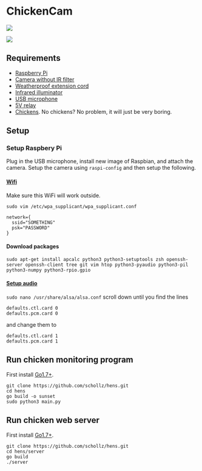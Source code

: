 # ChickenCam

![](https://img.shields.io/badge/build-passing-brightgreen.svg)



![](https://raw.githubusercontent.com/schollz/hens/master/server/static/img/chicken.png)

## Requirements

- [Raspberry Pi](https://www.amazon.com/Raspberry-Pi-RASP-PI-3-Model-Motherboard/dp/B01CD5VC92/ref=sr_1_4?s=pc&ie=UTF8&qid=1473017394&sr=1-4&keywords=raspberry+pi)
- [Camera without IR filter](https://www.amazon.com/gp/product/B00KX3HS4K/ref=oh_aui_detailpage_o01_s00?ie=UTF8&psc=1)
- [Weatherproof extension cord](https://www.amazon.com/gp/product/B00OS7ELK6/ref=oh_aui_detailpage_o05_s00?ie=UTF8&psc=1)
- [Infrared illuminator](https://www.amazon.com/CMVision-WideAngle-60-80-Degree-Illuminator/dp/B00YSP8YSS/ref=sr_1_4?ie=UTF8&qid=1473099576&sr=8-4&keywords=ir+illumination)
- [USB microphone](https://www.amazon.com/gp/product/B014MASID4/ref=oh_aui_detailpage_o06_s00?ie=UTF8&psc=1)
- [5V relay](https://www.amazon.com/gp/product/B00E0NTPP4/ref=oh_aui_search_detailpage?ie=UTF8&psc=1)
- [Chickens](https://cse.google.com/cse?cx=008732268318596706411:nhtd4cwl5xu&q=chickens&oq=chickens&gs_l=partner.3...1329.2438.0.2513.10.9.0.1.1.0.152.791.3j5.8.0.gsnos%2Cn%3D13...0.981j163459j9j1..1ac.1.25.partner..4.6.472.KwyGWJjj03s#gsc.tab=0&gsc.q=chickens%20for%20sale&gsc.sort=). No chickens? No problem, it will just be very boring.

## Setup

### Setup Raspbery Pi

Plug in the USB microphone, install new image of Raspbian, and attach the camera. Setup the camera using `raspi-config` and then setup the following.

#### [Wifi](https://www.raspberrypi.org/documentation/configuration/wireless/wireless-cli.md)

Make sure this WiFi will work outside.

`sudo vim /etc/wpa_supplicant/wpa_supplicant.conf`

    network={
      ssid="SOMETHING"
      psk="PASSWORD"
    }


#### Download packages

```
sudo apt-get install apcalc python3 python3-setuptools zsh openssh-server openssh-client tree git vim htop python3-pyaudio python3-pil python3-numpy python3-rpio.gpio
```

#### [Setup audio](http://raspberrypi.stackexchange.com/questions/37177/best-way-to-setup-usb-mic-as-system-default-on-raspbian-jessie)

`sudo nano /usr/share/alsa/alsa.conf` scroll down until you find the lines

    defaults.ctl.card 0
    defaults.pcm.card 0

and change them to

    defaults.ctl.card 1
    defaults.pcm.card 1

## Run chicken monitoring program

First install [Go1.7+](https://golang.org/dl/).

```
git clone https://github.com/schollz/hens.git
cd hens
go build -o sunset
sudo python3 main.py
```

## Run chicken web server

First install [Go1.7+](https://golang.org/dl/).

```
git clone https://github.com/schollz/hens.git
cd hens/server
go build
./server
```
